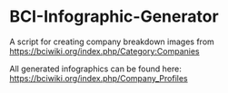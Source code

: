# BCI-Infographic-Generator
A script for creating company breakdown images from https://bciwiki.org/index.php/Category:Companies

All generated infographics can be found here: https://bciwiki.org/index.php/Company_Profiles
